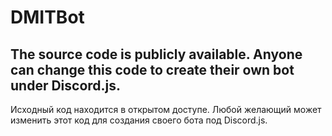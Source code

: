 # DMITBot
The source code is publicly available. Anyone can change this code to create their own bot under Discord.js.
------------------------------------------------------------------------------------------------------------
Исходный код находится в открытом доступе. Любой желающий может изменить этот код для создания своего бота под Discord.js.
